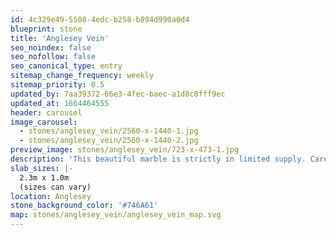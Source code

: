 ```yaml
---
id: 4c329e49-5508-4edc-b258-b894d990a0d4
blueprint: stone
title: 'Anglesey Vein'
seo_noindex: false
seo_nofollow: false
seo_canonical_type: entry
sitemap_change_frequency: weekly
sitemap_priority: 0.5
updated_by: 7aa39372-66e3-4fec-baec-a1d8c0fff9ec
updated_at: 1664464555
header: carousel
image_carousel:
  - stones/anglesey_vein/2560-x-1440-1.jpg
  - stones/anglesey_vein/2560-x-1440-2.jpg
preview_image: stones/anglesey_vein/723-x-473-1.jpg
description: 'This beautiful marble is strictly in limited supply. Careful cutting and polishing of this rare material produces a grey marbled stone with fine calcite veins that can be ‘bookmatched’ to create visually stunning panel patterns. This stone is truly unique and rare.'
slab_sizes: |-
  2.3m x 1.0m
  (sizes can vary)
location: Anglesey
stone_background_color: '#746A61'
map: stones/anglesey_vein/anglesey_vein_map.svg
---
```

